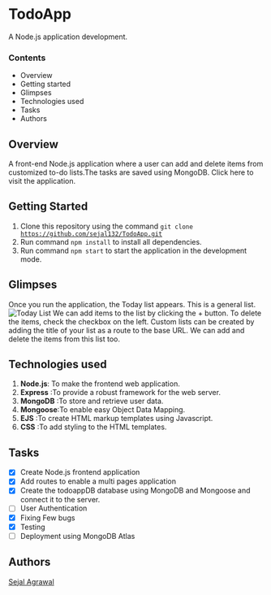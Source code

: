 # TodoApp
A Node.js application development.
### Contents
* Overview
* Getting started
* Glimpses
* Technologies used
* Tasks
* Authors
## Overview
A front-end Node.js application where a user can add and delete items from customized to-do lists.The tasks are saved using MongoDB.
Click here to visit the application.
## Getting Started
1) Clone this repository using the command <code>git clone https://github.com/sejal132/TodoApp.git</code>
2) Run command <code>npm install</code> to install all dependencies.
3) Run command <code>npm start</code> to start the application in the development mode.
## Glimpses
Once you run the application, the Today list appears. This is a general list.
![Today List](images/todaylist)
We can add items to the list by clicking the + button. To delete the items, check the checkbox on the left.
Custom lists can be created by adding the title of your list as a route to the base URL. We can add and delete the items from this list too. 

## Technologies used
1) **Node.js**: To make the frontend web application.
2) **Express** :To provide a robust framework for the web server.
3) **MongoDB** :To store and retrieve user data.
4) **Mongoose**:To enable easy Object Data Mapping.
5) **EJS** :To create HTML markup templates using Javascript.
6) **CSS** :To add styling to the HTML templates.

## Tasks
- [x] Create Node.js frontend application
- [x] Add routes to enable a multi pages application
- [x] Create the todoappDB database using MongoDB and Mongoose and connect it to the server.
- [ ] User Authentication
- [x] Fixing Few bugs
- [x] Testing
- [ ] Deployment using MongoDB Atlas

## Authors
[Sejal Agrawal](https://github.com/sejal132)






